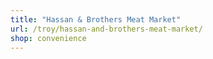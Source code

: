 ```yaml
---
title: "Hassan & Brothers Meat Market"
url: /troy/hassan-and-brothers-meat-market/
shop: convenience
---
```

